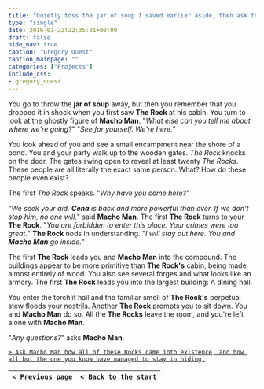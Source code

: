 ```yaml
---
title: "Quietly toss the jar of soup I saved earlier aside, then ask the Rock what his title means among the people in his society, and ask Macho Man if there's anything more he can tell me about the mission or where we're going."
type: "single"
date: 2016-01-22T22:35:31+00:00
draft: false
hide_nav: true
caption: "Gregory Quest"
caption_mainpage: ""
categories: ["Projects"]
include_css:
- gregory_quest
---
```


You go to throw the **jar of soup** away, but then you remember that you dropped it in shock when you first saw **The Rock** at his cabin. You turn to look at the ghostly figure of **Macho Man**. "*What else can you tell me about where we're going?*" "*See for yourself. We're here.*"

You look ahead of you and see a small encampment near the shore of a pond. You and your party walk up to the wooden gates. *The Rock* knocks on the door. The gates swing open to reveal at least twenty *The Rocks*. These people are all literally the exact same person. What? How do these people even exist?

The first *The Rock* speaks. "*Why have you come here?*"

"*We seek your aid. **Cena** is back and more powerful than ever. If we don't stop him, no one will,*" said **Macho Man**. The first **The Rock** turns to your **The Rock**. "*You are forbidden to enter this place. Your crimes were too great.*" **The Rock** nods in understanding. "*I will stay out here. You and **Macho Man** go inside.*"

The first **The Rock** leads you and **Macho Man** into the compound. The buildings appear to be more primitive than **The Rock's** cabin, being made almost entirely of wood. You also see several forges and what looks like an armory. The first **The Rock** leads you into the largest building: A dining hall.

You enter the torchlit hall and the familiar smell of **The Rock's** perpetual stew floods your nostrils. Another **The Rock** prompts you to sit down. You and **Macho Man** do so. All the **The Rocks** leave the room, and you're left alone with **Macho Man**. 

"*Any questions?*" asks **Macho Man**.

[``> Ask Macho Man how all of these Rocks came into existence, and how all but the one you know have managed to stay in hiding.``](../18)

|[``< Previous page``](../16)|[``< Back to the start``](../)|
|---|---|